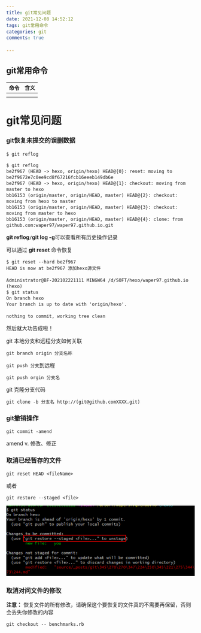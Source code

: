 ```yaml
---
title: git常见问题
date: 2021-12-08 14:52:12
tags: git常用命令
categories: git
comments: true

---
```


## git常用命令
<!--more-->

| 命令 | 含义 |
| :--: | :--: |
|      |      |
|      |      |





# git常见问题

### **git恢复未提交的误删数据**

```shell
$ git reflog
```

```shell
$ git reflog
be2f967 (HEAD -> hexo, origin/hexo) HEAD@{0}: reset: moving to be2f9672e7c0ee9cd8f67216fcb16eeeb149db6e
be2f967 (HEAD -> hexo, origin/hexo) HEAD@{1}: checkout: moving from master to hexo
bb16153 (origin/master, origin/HEAD, master) HEAD@{2}: checkout: moving from hexo to master
bb16153 (origin/master, origin/HEAD, master) HEAD@{3}: checkout: moving from master to hexo
bb16153 (origin/master, origin/HEAD, master) HEAD@{4}: clone: from github.com:waper97/waper97.github.io.git

```

**git reflog`/`git log -g**可以查看所有历史操作记录

可以通过 **git reset** 命令恢复

```shell
$ git reset --hard be2f967
HEAD is now at be2f967 添加hexo源文件

Administrator@BF-202102221111 MINGW64 /d/SOFT/hexo/waper97.github.io (hexo)
$ git status
On branch hexo
Your branch is up to date with 'origin/hexo'.

nothing to commit, working tree clean
```

然后就大功告成啦！



git 本地分支和远程分支如何关联

```
git branch origin 分支名称
```

`git push 分支`到远程 

```shell
git push orgin 分支名
```



git 克隆分支代码

```
git clone -b 分支名 http://(git@github.comXXXX.git)
```







### git撤销操作

```shell
git commit -amend
```

amend v. 修改、修正



### 取消已经暂存的文件

```shell
git reset HEAD <fileName>
```

或者

```shell
git restore --staged <file>
```

![image-20211217100629615](https://raw.githubusercontent.com/waper97/Pic-Go/main/img/202112201032386.png)	

### 取消对问文件的修改

**注意：** 恢复文件的所有修改，请确保这个要恢复的文件真的不需要再保留，否则会丢失你修改的内容

```shell
git checkout -- benchmarks.rb
```

